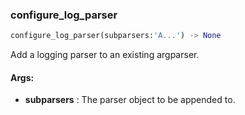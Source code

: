 

### configure_log_parser
```python
configure_log_parser(subparsers:'A...') -> None
```
Add a logging parser to an existing argparser.



#### Args:

* **subparsers** :  The parser object to be appended to.